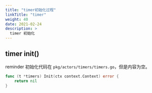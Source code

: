 ```yaml
---
title: "timer初始化过程"
linkTitle: "timer"
weight: 40
date: 2021-02-24
description: >
  timer 初始化
---
```


## timer init()

reminder 初始化代码在 `pkg/actors/timers/timers.go`，但是内容为空。

```go
func (t *timers) Init(ctx context.Context) error {
	return nil
}
```
